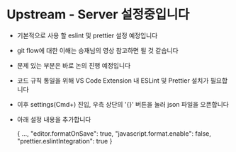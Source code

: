 # Upstream - Server 설정중입니다

- 기본적으로 사용 할 eslint 및 prettier 설정 예정입니다
- git flow에 대한 이해는 승재님의 영상 참고하면 될 것 같습니다
- 문제 있는 부분은 바로 논의 진행 예정입니다

- 코드 규칙 통일을 위해 VS Code Extension 내 ESLint 및 Prettier 설치가 필요합니다
- 이후 settings(Cmd+) 진입, 우측 상단의 '{}' 버튼을 눌러 json 파일을 오픈합니다
- 아래 설정 내용을 추가합니다

  {
  ...,
  "editor.formatOnSave": true,
  "javascript.format.enable": false,
  "prettier.eslintIntegration": true
  }
